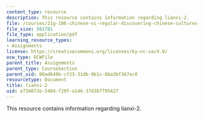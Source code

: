 ```yaml
---
content_type: resource
description: This resource contains information regarding lianxi-2.
file: /courses/21g-106-chinese-vi-regular-discovering-chinese-cultures-and-societies-spring-2003/e734073e5404f29fa14637d3bf795427_MIT21G_106S03_lianxi2.pdf
file_size: 561781
file_type: application/pdf
learning_resource_types:
- Assignments
license: https://creativecommons.org/licenses/by-nc-sa/4.0/
ocw_type: OCWFile
parent_title: Assignments
parent_type: CourseSection
parent_uid: 00ad640b-cf23-31db-9b1c-8ba3bf367ec0
resourcetype: Document
title: lianxi-2
uid: e734073e-5404-f29f-a146-37d3bf795427
---
```

This resource contains information regarding lianxi-2.